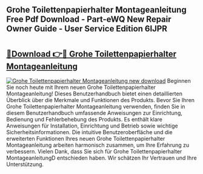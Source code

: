 ## Grohe Toilettenpapierhalter Montageanleitung Free Pdf Download - Part-eWQ New Repair Owner Guide - User Service Edition 6lJPR

# <h2><a href="http://df7dw46.blite.top/?on=Grohe+Toilettenpapierhalter+Montageanleitung">🔗Download 👉🔴 Grohe Toilettenpapierhalter Montageanleitung</a></h2>

[![Grohe Toilettenpapierhalter Montageanleitung new download](https://i.imgur.com/lujVjoI.png)](http://df7dw46.blite.top/?on=Grohe+Toilettenpapierhalter+Montageanleitung)
Beginnen Sie noch heute mit Ihrem neuen Grohe Toilettenpapierhalter Montageanleitung! Dieses Benutzerhandbuch bietet einen detaillierten Überblick über die Merkmale und Funktionen des Produkts. Bevor Sie Ihren Grohe Toilettenpapierhalter Montageanleitung verwenden, finden Sie in diesem Benutzerhandbuch umfassende Anweisungen zur Einrichtung, Bedienung und Fehlerbehebung des Produkts. Es enthält klare Anweisungen für Installation, Einrichtung und Betrieb sowie wichtige Sicherheitsinformationen. Die intuitive Benutzeroberfläche und die erweiterten Funktionen Ihres neuen Grohe Toilettenpapierhalter Montageanleitung arbeiten harmonisch zusammen, um Ihre Erfahrung zu verbessern. Vielen Dank, dass Sie sich für Grohe Toilettenpapierhalter MontageanleitungD entschieden haben. Wir schätzen Ihr Vertrauen und Ihre Unterstützung.
